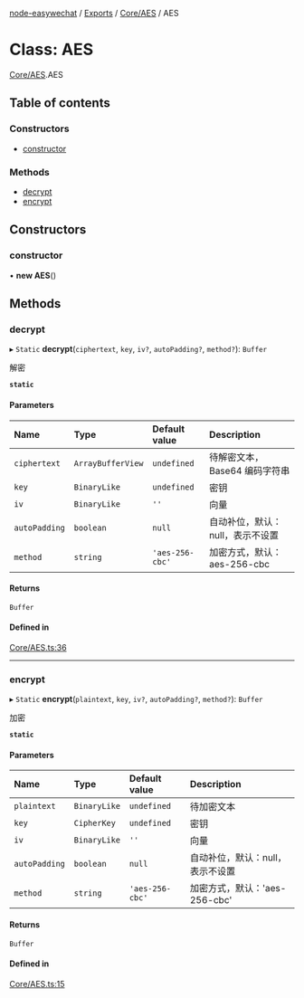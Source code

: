 [node-easywechat](../README.md) / [Exports](../modules.md) / [Core/AES](../modules/Core_AES.md) / AES

# Class: AES

[Core/AES](../modules/Core_AES.md).AES

## Table of contents

### Constructors

- [constructor](Core_AES.AES.md#constructor)

### Methods

- [decrypt](Core_AES.AES.md#decrypt)
- [encrypt](Core_AES.AES.md#encrypt)

## Constructors

### constructor

• **new AES**()

## Methods

### decrypt

▸ `Static` **decrypt**(`ciphertext`, `key`, `iv?`, `autoPadding?`, `method?`): `Buffer`

解密

**`static`**

#### Parameters

| Name | Type | Default value | Description |
| :------ | :------ | :------ | :------ |
| `ciphertext` | `ArrayBufferView` | `undefined` | 待解密文本，Base64 编码字符串 |
| `key` | `BinaryLike` | `undefined` | 密钥 |
| `iv` | `BinaryLike` | `''` | 向量 |
| `autoPadding` | `boolean` | `null` | 自动补位，默认：null，表示不设置 |
| `method` | `string` | `'aes-256-cbc'` | 加密方式，默认：aes-256-cbc |

#### Returns

`Buffer`

#### Defined in

[Core/AES.ts:36](https://github.com/hpyer/node-easywechat/blob/e4961d7/src/Core/AES.ts#L36)

___

### encrypt

▸ `Static` **encrypt**(`plaintext`, `key`, `iv?`, `autoPadding?`, `method?`): `Buffer`

加密

**`static`**

#### Parameters

| Name | Type | Default value | Description |
| :------ | :------ | :------ | :------ |
| `plaintext` | `BinaryLike` | `undefined` | 待加密文本 |
| `key` | `CipherKey` | `undefined` | 密钥 |
| `iv` | `BinaryLike` | `''` | 向量 |
| `autoPadding` | `boolean` | `null` | 自动补位，默认：null，表示不设置 |
| `method` | `string` | `'aes-256-cbc'` | 加密方式，默认：'aes-256-cbc' |

#### Returns

`Buffer`

#### Defined in

[Core/AES.ts:15](https://github.com/hpyer/node-easywechat/blob/e4961d7/src/Core/AES.ts#L15)
